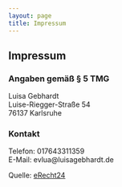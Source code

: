 ```yaml
---
layout: page
title: Impressum
---
```

<div class="col-lg-12 text-center">
	<h2 class="section-heading text-uppercase">Impressum</h2>
</div>

<h3>Angaben gem&auml;&szlig; &sect; 5 TMG</h3>
<p>Luisa Gebhardt<br />
Luise-Riegger-Stra&szlig;e 54<br />
76137 Karlsruhe</p>

<h3>Kontakt</h3>
<p>Telefon: 017643311359<br />
E-Mail: evlua@luisagebhardt.de</p>

<p>Quelle: <a href="https://www.e-recht24.de">eRecht24</a></p>
